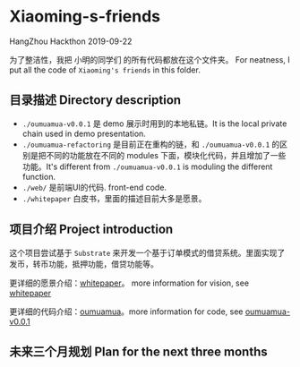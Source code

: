 # Xiaoming-s-friends
HangZhou Hackthon 2019-09-22 

为了整洁性，我把 小明的同学们 的所有代码都放在这个文件夹。
For neatness, I put all the code of `Xiaoming's friends` in this folder.

## 目录描述 Directory description

* `./oumuamua-v0.0.1` 是 demo 展示时用到的本地私链。It is the local private chain used in demo presentation.
* `./oumuamua-refactoring` 是目前正在重构的链，和 `./oumuamua-v0.0.1` 的区别是把不同的功能放在不同的 modules 下面，模块化代码，并且增加了一些功能。It's different from `./oumuamua-v0.0.1` is moduling the different function.
* `./web/` 是前端UI的代码. front-end code.
* `./whitepaper` 白皮书，里面的描述目前大多是愿景。

## 项目介绍 Project introduction
这个项目尝试基于 `Substrate` 来开发一个基于订单模式的借贷系统。里面实现了发币，转币功能，抵押功能，借贷功能等。

更详细的愿景介绍：[whitepaper](./whitepaper/README.md)。 more information for vision, see [whitepaper](./whitepaper/README.md) 

更详细的代码介绍：[oumuamua](./oumuamua-v0.0.1/README.md)。more information for code, see [oumuamua-v0.0.1](./oumuamua-v0.0.1/README.md)

## 未来三个月规划 Plan for the next three months



